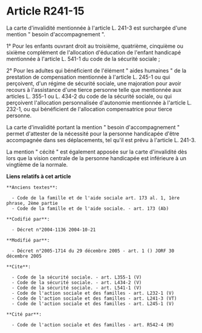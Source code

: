 # Article R241-15

La carte d'invalidité mentionnée à l'article L. 241-3 est surchargée d'une mention " besoin d'accompagnement ". 

1° Pour les enfants ouvrant droit au troisième, quatrième, cinquième ou sixième complément de l'allocation d'éducation de
l'enfant handicapé mentionnée à l'article L. 541-1 du code de la sécurité sociale ; 

2° Pour les adultes qui bénéficient de l'élément " aides humaines " de la prestation de compensation mentionnée à l'article
L. 245-1 ou qui perçoivent, d'un régime de sécurité sociale, une majoration pour avoir recours à l'assistance d'une tierce
personne telle que mentionnée aux articles L. 355-1 ou L. 434-2 du code de la sécurité sociale, ou qui perçoivent
l'allocation personnalisée d'autonomie mentionnée à l'article L. 232-1, ou qui bénéficient de l'allocation compensatrice pour
tierce personne. 

La carte d'invalidité portant la mention " besoin d'accompagnement " permet d'attester de la nécessité pour la personne
handicapée d'être accompagnée dans ses déplacements, tel qu'il est prévu à l'article L. 241-3. 

La mention " cécité " est également apposée sur la carte d'invalidité dès lors que la vision centrale de la personne
handicapée est inférieure à un vingtième de la normale.

**Liens relatifs à cet article**

	**Anciens textes**:

	  - Code de la famille et de l'aide sociale art. 173 al. 1, 1ère phrase, 2ème partie
	  - Code de la famille et de l'aide sociale. - art. 173 (Ab)

	**Codifié par**:

	  - Décret n°2004-1136 2004-10-21

	**Modifié par**:

	  - Décret n°2005-1714 du 29 décembre 2005 - art. 1 () JORF 30 décembre 2005

	**Cite**:

	  - Code de la sécurité sociale. - art. L355-1 (V)
	  - Code de la sécurité sociale. - art. L434-2 (V)
	  - Code de la sécurité sociale. - art. L541-1 (V)
	  - Code de l'action sociale et des familles - art. L232-1 (V)
	  - Code de l'action sociale et des familles - art. L241-3 (VT)
	  - Code de l'action sociale et des familles - art. L245-1 (V)

	**Cité par**:

	  - Code de l'action sociale et des familles - art. R542-4 (M)
